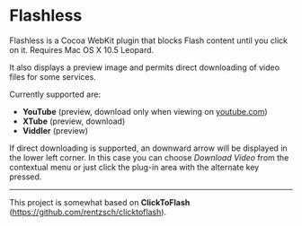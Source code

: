 Flashless
=========

Flashless is a Cocoa WebKit plugin that blocks Flash content until you click on it. Requires Mac OS X 10.5 Leopard.

It also displays a preview image and permits direct downloading of video files for some services.

Currently supported are:

* **YouTube** (preview, download only when viewing on [youtube.com](http://youtube.com/))
* **XTube** (preview, download)
* **Viddler** (preview)

If direct downloading is supported, an downward arrow will be displayed in the lower left corner. In this case you can choose _Download Video_ from the contextual menu or just click the plug-in area with the alternate key pressed.

***

This project is somewhat based on **ClickToFlash** (https://github.com/rentzsch/clicktoflash).